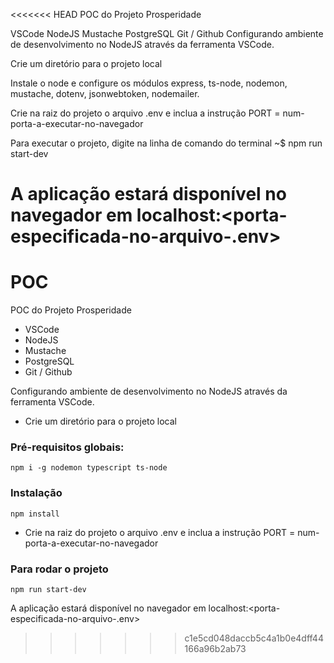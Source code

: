 <<<<<<< HEAD
POC do Projeto Prosperidade

VSCode
NodeJS
Mustache
PostgreSQL
Git / Github
Configurando ambiente de desenvolvimento no NodeJS através da ferramenta VSCode.

Crie um diretório para o projeto local

Instale o node e configure os módulos express, ts-node, nodemon, mustache, dotenv, jsonwebtoken, nodemailer.

Crie na raiz do projeto o arquivo .env e inclua a instrução PORT = num-porta-a-executar-no-navegador

Para executar o projeto, digite na linha de comando do terminal ~$ npm run start-dev

A aplicação estará disponível no navegador em localhost:<porta-especificada-no-arquivo-.env>
=======
# POC
POC do Projeto Prosperidade

- VSCode
- NodeJS
- Mustache
- PostgreSQL
- Git / Github

Configurando ambiente de desenvolvimento no NodeJS através da ferramenta VSCode.

- Crie um diretório para o projeto local

### Pré-requisitos globais:
`npm i -g nodemon typescript ts-node`

### Instalação
`npm install`


- Crie na raiz do projeto o arquivo .env e inclua a instrução PORT = num-porta-a-executar-no-navegador

### Para rodar o projeto
`npm run start-dev`



A aplicação estará disponível no navegador em localhost:<porta-especificada-no-arquivo-.env>
  

>>>>>>> c1e5cd048daccb5c4a1b0e4dff44166a96b2ab73
